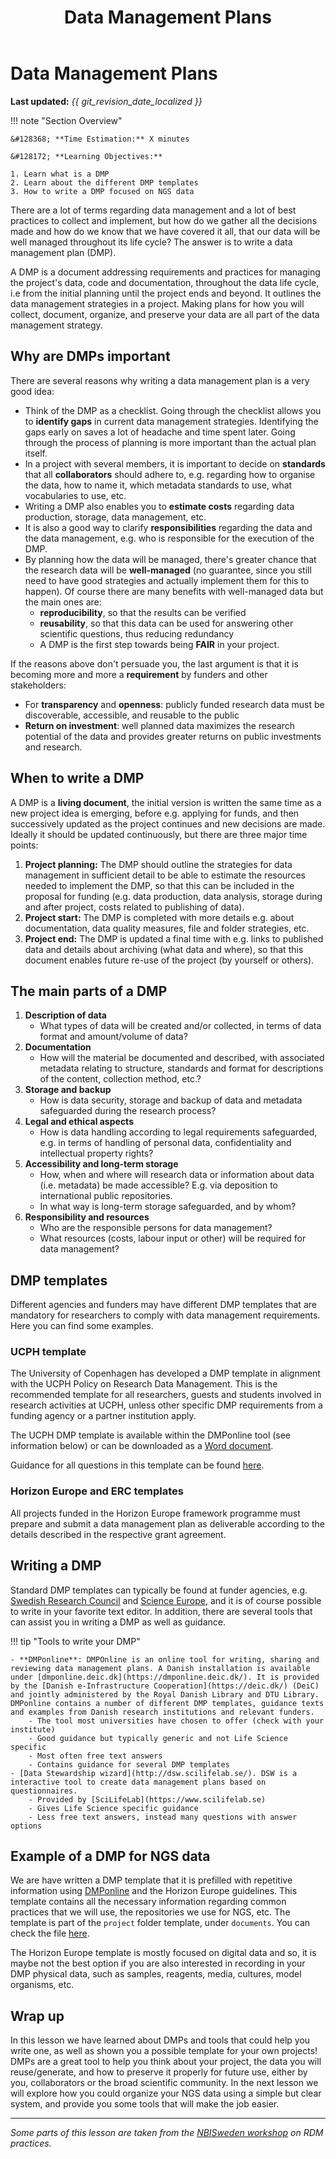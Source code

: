 ﻿---
title: Data Management Plans
summary: A brief description of my document.
tags:
    - Data Management Plan
    - DMP
---

# Data Management Plans

**Last updated:** *{{ git_revision_date_localized }}*

!!! note "Section Overview"

    &#128368; **Time Estimation:** X minutes  

    &#128172; **Learning Objectives:**    
       
    1. Learn what is a DMP
    2. Learn about the different DMP templates
    3. How to write a DMP focused on NGS data

There are a lot of terms regarding data management and a lot of best practices to collect and implement, but how do we gather all the decisions made and how do we know that we have covered it all, that our data will be well managed throughout its life cycle? The answer is to write a data management plan (DMP).

A DMP is a document addressing requirements and practices for managing the project's data, code and documentation, throughout the data life cycle, i.e from the initial planning until the project ends and beyond. It outlines the data management strategies in a project. Making plans for how you will collect, document, organize, and preserve your data are all part of the data management strategy.

## Why are DMPs important

There are several reasons why writing a data management plan is a very good idea:

- Think of the DMP as a checklist. Going through the checklist allows you to **identify gaps** in current data management strategies. Identifying the gaps early on saves a lot of headache and time spent later. Going through the process of planning is more important than the actual plan itself.
- In a project with several members, it is important to decide on **standards** that all **collaborators** should adhere to, e.g. regarding how to organise the data, how to name it, which metadata standards to use, what vocabularies to use, etc.
- Writing a DMP also enables you to **estimate costs** regarding data production, storage, data management, etc.
- It is also a good way to clarify **responsibilities** regarding the data and the data management, e.g. who is responsible for the execution of the DMP.
- By planning how the data will be managed, there's greater chance that the research data will be **well-managed** (no guarantee, since you still need to have good strategies and actually implement them for this to happen). Of course there are many benefits with well-managed data but the main ones are:
    - **reproducibility**, so that the results can be verified
    - **reusability**, so that this data can be used for answering other scientific questions, thus reducing redundancy
    - A DMP is the first step towards being **FAIR** in your project.

If the reasons above don't persuade you, the last argument is that it is becoming more and more a **requirement** by funders and other stakeholders:

- For **transparency** and **openness**: publicly funded research data must be discoverable, accessible, and reusable to the public
- **Return on investment**: well planned data maximizes the research potential of the data and provides greater returns on public investments and research.

## When to write a DMP

A DMP is a **living document**, the initial version is written the same time as a new project idea is emerging, before e.g. applying for funds, and then successively updated as the project continues and new decisions are made. Ideally it should be updated continuously, but there are three major time points:

1. **Project planning:** The DMP should outline the strategies for data management in sufficient detail to be able to estimate the resources needed to implement the DMP, so that this can be included in the proposal for funding (e.g. data production, data analysis, storage during and after project, costs related to publishing of data).
2. **Project start:** The DMP is completed with more details e.g. about documentation, data quality measures, file and folder strategies, etc.
3. **Project end:** The DMP is updated a final time with e.g. links to published data and details about archiving (what data and where), so that this document enables future re-use of the project (by yourself or others).

## The main parts of a DMP

1. **Description of data**
    * What types of data will be created and/or collected, in terms of data format and amount/volume of data?
2. **Documentation**
    * How will the material be documented and described, with associated metadata relating to structure, standards and format for descriptions of the content, collection method, etc.?
3. **Storage and backup**
    * How is data security, storage and backup of data and metadata safeguarded during the research process?
4. **Legal and ethical aspects**
    * How is data handling according to legal requirements safeguarded, e.g. in terms of handling of personal data, confidentiality and intellectual property rights?
5. **Accessibility and long-term storage**
    * How, when and where will research data or information about data (i.e. metadata) be made accessible? E.g. via deposition to international public repositories.
    * In what way is long-term storage safeguarded, and by whom?
6. **Responsibility and resources**
    * Who are the responsible persons for data management?
    * What resources (costs, labour input or other) will be required for data management?

## DMP templates

Different agencies and funders may have different DMP templates that are mandatory for researchers to comply with data management requirements. Here you can find some examples.

### UCPH template

The University of Copenhagen has developed a DMP template in alignment with the UCPH Policy on Research Data Manage​ment. This is the recommended template for all researchers, guests and students involved in research activities at UCPH, unless other specific DMP requirements from a funding agency or a partner institution apply.

The UCPH DMP template is available within the DMPonline tool (see information below) or can be downloaded as a [Word document](https://kunet.ku.dk/work-areas/research/data/data-management-plans/Documents/UCPH%20Data%20Management%20Plan%20Template%20v2.1.docx).

Guidance for all questions in this template can be found [here](https://kunet.ku.dk/work-areas/research/data/data-management-plans/Documents/Guidelines%20for%20UCPH's%20data%20management%20plan%20template%20v2.1.pdf).

### Horizon Europe and ERC templates

All projects funded in the Horizon Europe framework programme must prepare and submit a data management plan as deliverable according to the details described in the respective grant agreement.

## Writing a DMP

Standard DMP templates can typically be found at funder agencies, e.g. [Swedish Research Council](https://www.vr.se/english/applying-for-funding/requirements-terms-and-conditions/producing-a-data-management-plan/data-management-plan-template.html) and [Science Europe](https://www.scienceeurope.org/media/jezkhnoo/se_rdm_practical_guide_final.pdf), and it is of course possible to write in your favorite text editor. In addition, there are several tools that can assist you in writing a DMP as well as guidance.

!!! tip "Tools to write your DMP"

    - **DMPonline**: DMPOnline is an online tool for writing, sharing and reviewing data management plans. A Danish installation is available under [dmponline.deic.dk](https://dmponline.deic.dk/). It is provided by the [Danish e-Infrastructure Cooperation](https://deic.dk/) (DeiC) and jointly administered by the Royal Danish Library and DTU Library. DMPonline contains a number of different DMP templates, guidance texts and examples from Danish research institutions and relevant funders.  
        - The tool most universities have chosen to offer (check with your institute)
        - Good guidance but typically generic and not Life Science specific
        - Most often free text answers
        - Contains guidance for several DMP templates
    - [Data Stewardship wizard](http://dsw.scilifelab.se/). DSW is a interactive tool to create data management plans based on questionnaires. 
        - Provided by [SciLifeLab](https://www.scilifelab.se)
        - Gives Life Science specific guidance
        - Less free text answers, instead many questions with answer options

## Example of a DMP for NGS data

We are have written a DMP template that it is prefilled with repetitive information using [DMPonline](https://dmponline.deic.dk/) and the Horizon Europe guidelines. This template contains all the necessary information regarding common practices that we will use, the repositories we use for NGS, etc. The template is part of the `project` folder template, under `documents`. You can check the file [here](https://github.com/brickmanlab/ngs-template/blob/master/project/%7B%7B%20cookiecutter.project%20%7D%7D/documents/Non-sensitive_NGS_research_project_template.docx).

The Horizon Europe template is mostly focused on digital data and so, it is maybe not the best option if you are also interested in recording in your DMP physical data, such as samples, reagents, media, cultures, model organisms, etc.

## Wrap up

In this lesson we have learned about DMPs and tools that could help you write one, as well as shown you a possible template for your own projects! DMPs are a great tool to help you think about your project, the data you will reuse/generate, and how to preserve it properly for future use, either by you, collaborators or the broad scientific community. In the next lesson we will explore how you could organize your NGS data using a simple but clear system, and provide you some tools that will make the job easier.

***

*Some parts of this lesson are taken from the [NBISweden workshop](https://uppsala.instructure.com/courses/48087/pages/introduction-to-data-management-practices) on RDM practices.*
